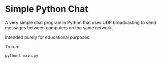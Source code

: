 # Simple Python Chat

A very simple chat program in Python that uses UDP broadcasting to send messages between computers on the same network.

Intended purely for educational purposes. 

To run:

    python3 main.py
